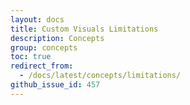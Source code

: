 ```yaml
---
layout: docs
title: Custom Visuals Limitations
description: Concepts
group: concepts
toc: true
redirect_from:
  - /docs/latest/concepts/limitations/
github_issue_id: 457
---
```

